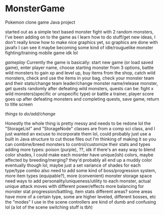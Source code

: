 # MonsterGame
Pokemon clone game Java project

started out as a simple text based monster fight with 2 random monsters,
I've been adding on to the game as I learn how to do stuff/get new ideas,
I don't really know how to make nice graphics yet, so graphics are done with javafx
I can see it maybe becoming some kind of idle/rouguelike monster fighting/training mobile game idk lol


*gameplay*
Currently the game is basically:
start new game (or load saved game),
enter player name,
choose starting monster from 3 options,
battle wild monsters to gain xp and level up,
buy items from the shop, catch wild monsters,
check and use the items in your bag,
check your monster team and their stats/change team leader/change monster name/release monster,
get quests randomly after defeating wild monsters, quests can be: fight x wild monsters(specific or unspecific type) or battle a trainer,
player score goes up after defeating monsters and completing quests,
save game, return to title screen


*things to do/add/change*

Honestly the whole thing is pretty messy and needs to be redone lol
the "StorageList" and "StorageNode" classes are from a comp sci class, and I just wanted an excuse to incorporate them lol, 
could probably just use a built in Java structure to cut those files out
I'm thinking of making it so you can combine/breed monsters to control/customize their stats and types
adding more types: poison (purple), ??, idk
if there's an easy way to blend color shades, I could make each mosnter have unique(ish) colors, maybe affected by breeding/merging?
they'd probably all end up a muddy color eventually though lol, maybe just a set variance of shades for each type/type combo
also need to add some kind of boss/progression system, more item types (equipable?), more (convenient) monster storage space
need ways to add personality/uniqueness/utility to each monster, actual unique attack moves with different power/effects
more balancing for monster stat progression/battling, item stats
different areas? some areas have more of a certain type, some are higher leveled, different bosses, etc
the "modes" I use in the scene controllers are kind of dumb and confusing lol (a lot of the scene switching stuff is tbh)
